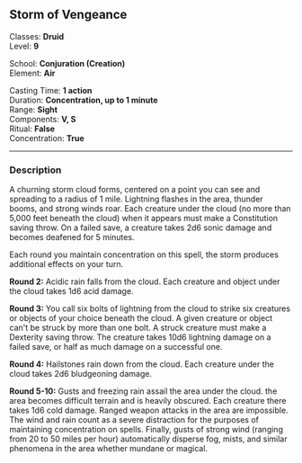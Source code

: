 ## Storm of Vengeance

Classes: **Druid**  
Level: **9**  

School: **Conjuration (Creation)**  
Element: **Air**  

Casting Time: **1 action**  
Duration: **Concentration, up to 1 minute**  
Range: **Sight**  
Components: **V, S**  
Ritual: **False**  
Concentration: **True**  

------

### Description

A churning storm cloud forms, centered on a point you can see and spreading to a radius of 1 mile. Lightning flashes in the area, thunder booms, and strong winds roar. Each creature under the cloud (no more than 5,000 feet beneath the cloud) when it appears must make a Constitution saving throw. On a failed save, a creature takes 2d6 sonic damage and becomes deafened for 5 minutes.

Each round you maintain concentration on this spell, the storm produces additional effects on your turn.

**Round 2:** Acidic rain falls from the cloud. Each creature and object under the cloud takes 1d6 acid damage.

**Round 3:** You call six bolts of lightning from the cloud to strike six creatures or objects of your choice beneath the cloud. A given creature or object can't be struck by more than one bolt. A struck creature must make a Dexterity saving throw. The creature takes 10d6 lightning damage on a failed save, or half as much damage on a successful one.

**Round 4:** Hailstones rain down from the cloud. Each creature under the cloud takes 2d6 bludgeoning damage.

**Round 5-10:** Gusts and freezing rain assail the area under the cloud. the area becomes difficult terrain and is heavily obscured. Each creature there takes 1d6 cold damage. Ranged weapon attacks in the area are impossible. The wind and rain count as a severe distraction for the purposes of maintaining concentration on spells. Finally, gusts of strong wind (ranging from 20 to 50 miles per hour) automatically disperse fog, mists, and similar phenomena in the area whether mundane or magical.